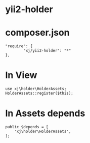 yii2-holder
==============

composer.json
===================
````````
"require": {
        "xj/yii2-holder": "*"
},
````````

In View
===============
````````````
use xj\holder\HolderAssets;
HolderAssets::register($this);
````````````


In Assets depends
===============
```````````
public $depends = [
    'xj\holder\HolderAssets',
];
```````````

